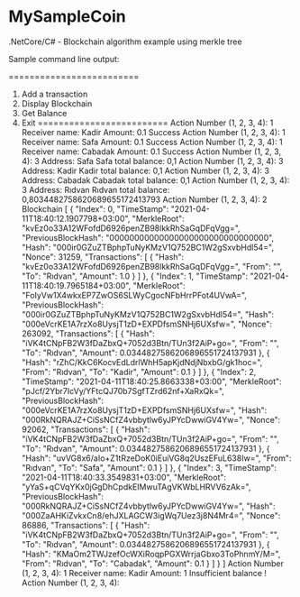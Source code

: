 # MySampleCoin
 .NetCore/C# - Blockchain algorithm example using merkle tree


Sample command line output:

=========================
1. Add a transaction
2. Display Blockchain
3. Get Balance
4. Exit
=========================
Action Number (1, 2, 3, 4): 1
Receiver name: Kadir
Amount: 0.1
Success
Action Number (1, 2, 3, 4): 1
Receiver name: Safa
Amount: 0.1
Success
Action Number (1, 2, 3, 4): 1
Receiver name: Cabadak
Amount: 0.1
Success
Action Number (1, 2, 3, 4): 3
Address: Safa
Safa total balance: 0,1
Action Number (1, 2, 3, 4): 3
Address: Kadir
Kadir total balance: 0,1
Action Number (1, 2, 3, 4): 3
Address: Cabadak
Cabadak total balance: 0,1
Action Number (1, 2, 3, 4): 3
Address: Rıdvan
Rıdvan total balance: 0,8034482758620689655172413793
Action Number (1, 2, 3, 4): 2
Blockchain
[
  {
    "Index": 0,
    "TimeStamp": "2021-04-11T18:40:12.1907798+03:00",
    "MerkleRoot": "kvEz0o33A12WFofdD6926penZB98lkkRhSaGqDFqVgg=",
    "PreviousBlockHash": "00000000000000000000000000000000",
    "Hash": "000ir0GZuZTBphpTuNyKMzV1Q752BC1W2gSxvbHdl54=",
    "Nonce": 31259,
    "Transactions": [
      {
        "Hash": "kvEz0o33A12WFofdD6926penZB98lkkRhSaGqDFqVgg=",
        "From": "",
        "To": "Rıdvan",
        "Amount": 1.0
      }
    ]
  },
  {
    "Index": 1,
    "TimeStamp": "2021-04-11T18:40:19.7965184+03:00",
    "MerkleRoot": "FoIyVw1X4wkxEP7ZwOS6SLWyCgocNFbHrrPFot4UVwA=",
    "PreviousBlockHash": "000ir0GZuZTBphpTuNyKMzV1Q752BC1W2gSxvbHdl54=",
    "Hash": "000eVcrKE1A7rzXo8UysjT1zD+EXPDfsmSNHj6UXsfw=",
    "Nonce": 263092,
    "Transactions": [
      {
        "Hash": "iVK4tCNpFB2W3fDaZbxQ+7052d3Btn/TUn3f2AiP+go=",
        "From": "",
        "To": "Rıdvan",
        "Amount": 0.0344827586206896551724137931
      },
      {
        "Hash": "rZhC/KkC6KocvEdLdrlWhH5apKjdNdjNbxbG/gk1hoc=",
        "From": "Rıdvan",
        "To": "Kadir",
        "Amount": 0.1
      }
    ]
  },
  {
    "Index": 2,
    "TimeStamp": "2021-04-11T18:40:25.8663338+03:00",
    "MerkleRoot": "pJcf/2Ybr7IcVy/YFtcQJ70b7SgfTZrd62nf+XaRxQk=",
    "PreviousBlockHash": "000eVcrKE1A7rzXo8UysjT1zD+EXPDfsmSNHj6UXsfw=",
    "Hash": "000RkNQRAJZ+CiSsNCfZ4vbbytlw6yJPYcDwwiGV4Yw=",
    "Nonce": 92062,
    "Transactions": [
      {
        "Hash": "iVK4tCNpFB2W3fDaZbxQ+7052d3Btn/TUn3f2AiP+go=",
        "From": "",
        "To": "Rıdvan",
        "Amount": 0.0344827586206896551724137931
      },
      {
        "Hash": "uvVG8x6/aIo+Z1tRzeDoK0iEuiVG8q2UszEFuL638Iw=",
        "From": "Rıdvan",
        "To": "Safa",
        "Amount": 0.1
      }
    ]
  },
  {
    "Index": 3,
    "TimeStamp": "2021-04-11T18:40:33.3549831+03:00",
    "MerkleRoot": "yYaS+qCVqYKx0jGgDhCpdkEIMwuTAgVKWbLHRVV6zAk=",
    "PreviousBlockHash": "000RkNQRAJZ+CiSsNCfZ4vbbytlw6yJPYcDwwiGV4Yw=",
    "Hash": "000ZaAHKiZvkxCn8/ehJXLAGCW3igWq7Uez3j8N4Mr4=",
    "Nonce": 86886,
    "Transactions": [
      {
        "Hash": "iVK4tCNpFB2W3fDaZbxQ+7052d3Btn/TUn3f2AiP+go=",
        "From": "",
        "To": "Rıdvan",
        "Amount": 0.0344827586206896551724137931
      },
      {
        "Hash": "KMaOm2TWJzefOcWXiRoqpPGXWrrjaGbxo3ToPhnmY/M=",
        "From": "Rıdvan",
        "To": "Cabadak",
        "Amount": 0.1
      }
    ]
  }
]
Action Number (1, 2, 3, 4): 1
Receiver name: Kadir
Amount: 1
Insufficient balance !
Action Number (1, 2, 3, 4):
